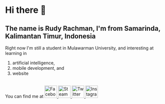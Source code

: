 # Hi there 👋

<!--
**ruman1609/ruman1609** is a ✨ _special_ ✨ repository because its `README.md` (this file) appears on your GitHub profile.

Here are some ideas to get you started:

- 🔭 I’m currently working on ...
- 🌱 I’m currently learning ...
- 👯 I’m looking to collaborate on ...
- 🤔 I’m looking for help with ...
- 💬 Ask me about ...
- 📫 How to reach me: ...
- 😄 Pronouns: ...
- ⚡ Fun fact: ...
-->

## The name is Rudy Rachman, I'm from Samarinda, Kalimantan Timur, Indonesia
Right now I'm still a student in Mulawarman University, and interesting at learning in
1. artificial intelligence, 
2. mobile development, and
3. website


<br>
You can find me at
<a href="https://www.facebook.com/rudyrachman1609/" target="_blank">
  <img alt="Facebook" src="https://user-images.githubusercontent.com/44961892/113567796-da091100-9641-11eb-848e-eb0c0aeb5abd.png" height="40px">
</a>
<a href="https://steamcommunity.com/id/Liong1609" target="_blank">
  <img alt="Steam" src="https://upload.wikimedia.org/wikipedia/commons/thumb/8/83/Steam_icon_logo.svg/64px-Steam_icon_logo.svg.png" height="40px">
</a>
<a href="https://twitter.com/rudyrachman16" target="_blank">
  <img alt="Twitter" src="https://user-images.githubusercontent.com/44961892/113570094-3a9a4d00-9646-11eb-9070-512e8e50e701.png" height="40px">
</a>
<a href="https://www.instagram.com/rudyrachman16/" target="_blank">
  <img alt="Instagram" src="https://upload.wikimedia.org/wikipedia/commons/thumb/e/e7/Instagram_logo_2016.svg/1200px-Instagram_logo_2016.svg.png" height="40px">
</a>
